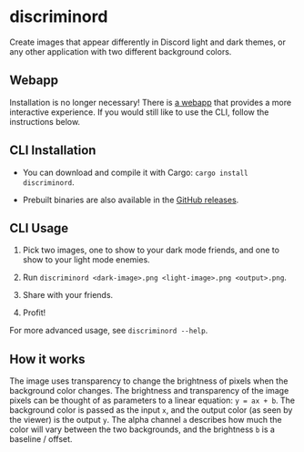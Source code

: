 # discriminord

Create images that appear differently in Discord light and dark themes, or any
other application with two different background colors.

## Webapp

Installation is no longer necessary! There is [a webapp][app] that provides a
more interactive experience. If you would still like to use the CLI, follow the
instructions below.

## CLI Installation

- You can download and compile it with Cargo: `cargo install discriminord`.

- Prebuilt binaries are also available in the [GitHub releases][releases].

## CLI Usage

1. Pick two images, one to show to your dark mode friends, and one to show to
your light mode enemies.

2. Run `discriminord <dark-image>.png <light-image>.png <output>.png`.

3. Share with your friends.

4. Profit!

For more advanced usage, see `discriminord --help`.

## How it works

The image uses transparency to change the brightness of pixels when the
background color changes. The brightness and transparency of the image pixels
can be thought of as parameters to a linear equation: `y = ax + b`. The
background color is passed as the input `x`, and the output color (as seen by
the viewer) is the output `y`. The alpha channel `a` describes how much the
color will vary between the two backgrounds, and the brightness `b` is a
baseline / offset.

[app]: https://agausmann.github.io/discriminord
[releases]: https://github.com/agausmann/discriminord/releases
